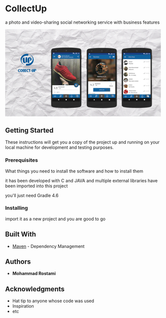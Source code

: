 # CollectUp

a photo and video-sharing social networking service with business features

![ScreenShot](app/collect_up.gif)

## Getting Started

These instructions will get you a copy of the project up and running on your local machine for development and testing purposes.

### Prerequisites

What things you need to install the software and how to install them

it has been developed with C and JAVA and multiple external libraries have been imported into this project

you'll just need Gradle 4.6

### Installing

import it as a new project and you are good to go


## Built With

* [Maven](https://maven.apache.org/) - Dependency Management

## Authors

* **Mohammad Rostami** 

## Acknowledgments

* Hat tip to anyone whose code was used
* Inspiration
* etc
